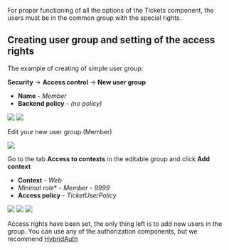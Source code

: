 For proper functioning of all the options of the Tickets component, the users must be in the common group with the special rights. 

## Creating user group and setting of the access rights 

The example of creating of simple user group:

**Security** -> **Access control** -> **New user group**

* **Name** - *Member*
* **Backend policy** - *(no policy)*

[![](https://file.modx.pro/files/e/f/a/efae3aecf547d5505227980eeecc823as.jpg)](https://file.modx.pro/files/e/f/a/efae3aecf547d5505227980eeecc823a.png)
[![](https://file.modx.pro/files/b/f/8/bf8ec5dfbb088d67dd6ccd287b060c47s.jpg)](https://file.modx.pro/files/b/f/8/bf8ec5dfbb088d67dd6ccd287b060c47.png)

Edit your new user group (Member)

[![](https://file.modx.pro/files/d/c/b/dcbda0ccbe5e89866564ed627ca8f566s.jpg)](https://file.modx.pro/files/d/c/b/dcbda0ccbe5e89866564ed627ca8f566.png)

Go to the tab **Access to contexts** in the editable group and click **Add context**

* **Context** - *Web*
* *Minimal role** - *Member - 9999*
* **Access policy** - *TicketUserPolicy*

[![](https://file.modx.pro/files/6/d/f/6df88b9651f4131640e2626a27d5eac8s.jpg)](https://file.modx.pro/files/6/d/f/6df88b9651f4131640e2626a27d5eac8.png)
[![](https://file.modx.pro/files/3/a/c/3ac5cdc2de1cdc06828336a4fe5b9330s.jpg)](https://file.modx.pro/files/3/a/c/3ac5cdc2de1cdc06828336a4fe5b9330.png)
[![](https://file.modx.pro/files/4/c/1/4c19746ecf47a8cd9784cd3b42f1371fs.jpg)](https://file.modx.pro/files/4/c/1/4c19746ecf47a8cd9784cd3b42f1371f.png)

Access rights have been set, the only thing left is to add new users in the group. You can use any of the authorization components, but we recommend [HybridAuth][1]

[1]: /en/01_Components/04_HybridAuth/01_Snippets/01_HybridAuth.md

